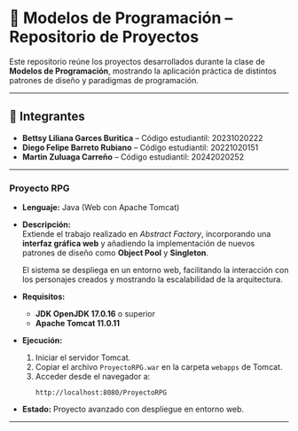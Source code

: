 # 📘 Modelos de Programación – Repositorio de Proyectos

Este repositorio reúne los proyectos desarrollados durante la clase de **Modelos de Programación**, mostrando la aplicación práctica de distintos patrones de diseño y paradigmas de programación.

---

## 👥 Integrantes
- **Bettsy Liliana Garces Buritica** – Código estudiantil: 20231020222 
- **Diego Felipe Barreto Rubiano** – Código estudiantil: 20221020151  
- **Martin Zuluaga Carreño** – Código estudiantil: 20242020252

---

### Proyecto RPG
- **Lenguaje:** Java (Web con Apache Tomcat)  
- **Descripción:**  
  Extiende el trabajo realizado en *Abstract Factory*, incorporando una **interfaz gráfica web** y añadiendo la implementación de nuevos patrones de diseño como **Object Pool** y **Singleton**.  

  El sistema se despliega en un entorno web, facilitando la interacción con los personajes creados y mostrando la escalabilidad de la arquitectura.  
- **Requisitos:**
  - **JDK OpenJDK 17.0.16** o superior  
  - **Apache Tomcat 11.0.11**  
- **Ejecución:**
  1. Iniciar el servidor Tomcat.  
  2. Copiar el archivo `ProyectoRPG.war` en la carpeta `webapps` de Tomcat.  
  3. Acceder desde el navegador a:  
     ```
     http://localhost:8080/ProyectoRPG
     ```  
- **Estado:** Proyecto avanzado con despliegue en entorno web.  

---


